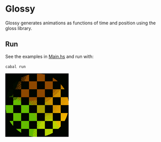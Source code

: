 # Glossy

Glossy generates animations as functions of time and position using the gloss library.

## Run

See the examples in [Main.hs](app/Main.hs) and run with:

`cabal run`

![twistedCircle.gif](twistedCircle.gif)


